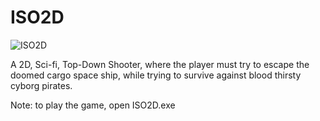 # ISO2D
![ISO2D](https://user-images.githubusercontent.com/7863744/116640693-88eaf500-a941-11eb-9b95-e95a12766b94.PNG)

A 2D, Sci-fi, Top-Down Shooter, where the player must try to escape the doomed cargo space ship, while trying to survive against blood thirsty cyborg pirates.

Note: to play the game, open ISO2D.exe 
